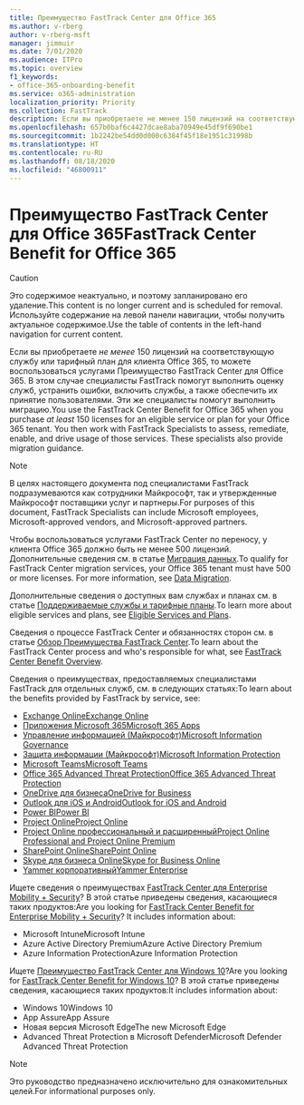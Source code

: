 ```yaml
---
title: Преимущество FastTrack Center для Office 365
ms.author: v-rberg
author: v-rberg-msft
manager: jimmuir
ms.date: 7/01/2020
ms.audience: ITPro
ms.topic: overview
f1_keywords:
- office-365-onboarding-benefit
ms.service: o365-administration
localization_priority: Priority
ms.collection: FastTrack
description: Если вы приобретаете не менее 150 лицензий на соответствующую службу или тарифный план для клиента Office 365, то можете воспользоваться услугами Преимущество FastTrack Center для Office 365. В этом случае специалисты FastTrack помогут выполнить оценку служб, устранить ошибки, включить службы, а также обеспечить их принятие пользователями. Эти же специалисты помогут выполнить миграцию.
ms.openlocfilehash: 657b0baf6c4427dcae8aba70949e45df9f690be1
ms.sourcegitcommit: 1b2242be54dd0d000c6384f45f18e1951c31998b
ms.translationtype: HT
ms.contentlocale: ru-RU
ms.lasthandoff: 08/18/2020
ms.locfileid: "46800911"
---
```

# <a name="fasttrack-center-benefit-for-office-365"></a><span data-ttu-id="a05d1-105">Преимущество FastTrack Center для Office 365</span><span class="sxs-lookup"><span data-stu-id="a05d1-105">FastTrack Center Benefit for Office 365</span></span>

> [!CAUTION]
> <span data-ttu-id="a05d1-106">Это содержимое неактуально, и поэтому запланировано его удаление.</span><span class="sxs-lookup"><span data-stu-id="a05d1-106">This content is no longer current and is scheduled for removal.</span></span> <span data-ttu-id="a05d1-107">Используйте содержание на левой панели навигации, чтобы получить актуальное содержимое.</span><span class="sxs-lookup"><span data-stu-id="a05d1-107">Use the table of contents in the left-hand navigation for current content.</span></span>

<span data-ttu-id="a05d1-p103">Если вы приобретаете *не менее* 150 лицензий на соответствующую службу или тарифный план для клиента Office 365, то можете воспользоваться услугами Преимущество FastTrack Center для Office 365. В этом случае специалисты FastTrack помогут выполнить оценку служб, устранить ошибки, включить службы, а также обеспечить их принятие пользователями. Эти же специалисты помогут выполнить миграцию.</span><span class="sxs-lookup"><span data-stu-id="a05d1-p103">You use the FastTrack Center Benefit for Office 365 when you purchase  *at least*  150 licenses for an eligible service or plan for your Office 365 tenant. You then work with FastTrack Specialists to assess, remediate, enable, and drive usage of those services. These specialists also provide migration guidance.</span></span> 
  
> [!NOTE]
> <span data-ttu-id="a05d1-111">В целях настоящего документа под специалистами FastTrack подразумеваются как сотрудники Майкрософт, так и утвержденные Майкрософт поставщики услуг и партнеры.</span><span class="sxs-lookup"><span data-stu-id="a05d1-111">For purposes of this document, FastTrack Specialists can include Microsoft employees, Microsoft-approved vendors, and Microsoft-approved partners.</span></span> 
  
<span data-ttu-id="a05d1-p104">Чтобы воспользоваться услугами FastTrack Center по переносу, у клиента Office 365 должно быть не менее 500 лицензий. Дополнительные сведения см. в статье [Миграция данных](O365-data-migration.md).</span><span class="sxs-lookup"><span data-stu-id="a05d1-p104">To qualify for FastTrack Center migration services, your Office 365 tenant must have 500 or more licenses. For more information, see [Data Migration](O365-data-migration.md).</span></span>
  
<span data-ttu-id="a05d1-114">Дополнительные сведения о доступных вам службах и планах см. в статье [Поддерживаемые службы и тарифные планы](M365-eligible-services-and-plans.md).</span><span class="sxs-lookup"><span data-stu-id="a05d1-114">To learn more about eligible services and plans, see [Eligible Services and Plans](M365-eligible-services-and-plans.md).</span></span>
  
<span data-ttu-id="a05d1-115">Сведения о процессе FastTrack Center и обязанностях сторон см. в статье [Обзор Преимущества FastTrack Center](O365-fasttrack-benefit-overview.md).</span><span class="sxs-lookup"><span data-stu-id="a05d1-115">To learn about the FastTrack Center process and who's responsible for what, see [FastTrack Center Benefit Overview](O365-fasttrack-benefit-overview.md).</span></span>

<span data-ttu-id="a05d1-116">Сведения о преимуществах, предоставляемых специалистами FastTrack для отдельных служб, см. в следующих статьях:</span><span class="sxs-lookup"><span data-stu-id="a05d1-116">To learn about the benefits provided by FastTrack by service, see:</span></span>

- [<span data-ttu-id="a05d1-117">Exchange Online</span><span class="sxs-lookup"><span data-stu-id="a05d1-117">Exchange Online</span></span>](O365-fasttrack-responsibilities.md#exchange-online)
- [<span data-ttu-id="a05d1-118">Приложения Microsoft 365</span><span class="sxs-lookup"><span data-stu-id="a05d1-118">Microsoft 365 Apps</span></span>](O365-fasttrack-responsibilities.md#microsoft-365-apps)
- [<span data-ttu-id="a05d1-119">Управление информацией (Майкрософт)</span><span class="sxs-lookup"><span data-stu-id="a05d1-119">Microsoft Information Governance</span></span>](O365-fasttrack-responsibilities.md#microsoft-information-governance)
- [<span data-ttu-id="a05d1-120">Защита информации (Майкрософт)</span><span class="sxs-lookup"><span data-stu-id="a05d1-120">Microsoft Information Protection</span></span>](O365-fasttrack-responsibilities.md#microsoft-information-protection)
- [<span data-ttu-id="a05d1-121">Microsoft Teams</span><span class="sxs-lookup"><span data-stu-id="a05d1-121">Microsoft Teams</span></span>](O365-fasttrack-responsibilities.md#microsoft-teams)
- [<span data-ttu-id="a05d1-122">Office 365 Advanced Threat Protection</span><span class="sxs-lookup"><span data-stu-id="a05d1-122">Office 365 Advanced Threat Protection</span></span>](O365-fasttrack-responsibilities.md#office-365-advanced-threat-protection)
- [<span data-ttu-id="a05d1-123">OneDrive для бизнеса</span><span class="sxs-lookup"><span data-stu-id="a05d1-123">OneDrive for Business</span></span>](O365-fasttrack-responsibilities.md#onedrive-for-business)
- [<span data-ttu-id="a05d1-124">Outlook для iOS и Android</span><span class="sxs-lookup"><span data-stu-id="a05d1-124">Outlook for iOS and Android</span></span>](O365-fasttrack-responsibilities.md#outlook-for-ios-and-android)
- [<span data-ttu-id="a05d1-125">Power BI</span><span class="sxs-lookup"><span data-stu-id="a05d1-125">Power BI</span></span>](O365-fasttrack-responsibilities.md#power-bi)
- [<span data-ttu-id="a05d1-126">Project Online</span><span class="sxs-lookup"><span data-stu-id="a05d1-126">Project Online</span></span>](O365-fasttrack-responsibilities.md#project-online)
- [<span data-ttu-id="a05d1-127">Project Online профессиональный и расширенный</span><span class="sxs-lookup"><span data-stu-id="a05d1-127">Project Online Professional and Project Online Premium</span></span>](O365-fasttrack-responsibilities.md#project-online-professional-and-project-online-premium)
- [<span data-ttu-id="a05d1-128">SharePoint Online</span><span class="sxs-lookup"><span data-stu-id="a05d1-128">SharePoint Online</span></span>](O365-fasttrack-responsibilities.md#sharepoint-online)
- [<span data-ttu-id="a05d1-129">Skype для бизнеса Online</span><span class="sxs-lookup"><span data-stu-id="a05d1-129">Skype for Business Online</span></span>](O365-fasttrack-responsibilities.md#skype-for-business-online)
- [<span data-ttu-id="a05d1-130">Yammer корпоративный</span><span class="sxs-lookup"><span data-stu-id="a05d1-130">Yammer Enterprise</span></span>](O365-fasttrack-responsibilities.md#yammer-enterprise)
  
<span data-ttu-id="a05d1-p105">Ищете сведения о преимуществах [FastTrack Center для Enterprise Mobility + Security](EMS-fasttrack-benefit-for-EMS.md)? В этой статье приведены сведения, касающиеся таких продуктов:</span><span class="sxs-lookup"><span data-stu-id="a05d1-p105">Are you looking for [FastTrack Center Benefit for Enterprise Mobility + Security](EMS-fasttrack-benefit-for-EMS.md)? It includes information about:</span></span>
  
- <span data-ttu-id="a05d1-133">Microsoft Intune</span><span class="sxs-lookup"><span data-stu-id="a05d1-133">Microsoft Intune</span></span>
- <span data-ttu-id="a05d1-134">Azure Active Directory Premium</span><span class="sxs-lookup"><span data-stu-id="a05d1-134">Azure Active Directory Premium</span></span> 
- <span data-ttu-id="a05d1-135">Azure Information Protection</span><span class="sxs-lookup"><span data-stu-id="a05d1-135">Azure Information Protection</span></span>

<span data-ttu-id="a05d1-136">Ищете [Преимущество FastTrack Center для Windows 10](Win-10-fasttrack-benefit-for-Windows-10.md)?</span><span class="sxs-lookup"><span data-stu-id="a05d1-136">Are you looking for [FastTrack Center Benefit for Windows 10](Win-10-fasttrack-benefit-for-Windows-10.md)?</span></span> <span data-ttu-id="a05d1-137">В этой статье приведены сведения, касающиеся таких продуктов:</span><span class="sxs-lookup"><span data-stu-id="a05d1-137">It includes information about:</span></span>

- <span data-ttu-id="a05d1-138">Windows 10</span><span class="sxs-lookup"><span data-stu-id="a05d1-138">Windows 10</span></span>
- <span data-ttu-id="a05d1-139">App Assure</span><span class="sxs-lookup"><span data-stu-id="a05d1-139">App Assure</span></span>
- <span data-ttu-id="a05d1-140">Новая версия Microsoft Edge</span><span class="sxs-lookup"><span data-stu-id="a05d1-140">The new Microsoft Edge</span></span>
- <span data-ttu-id="a05d1-141">Advanced Threat Protection в Microsoft Defender</span><span class="sxs-lookup"><span data-stu-id="a05d1-141">Microsoft Defender Advanced Threat Protection</span></span>
    
> [!NOTE]
> <span data-ttu-id="a05d1-142">Это руководство предназначено исключительно для ознакомительных целей.</span><span class="sxs-lookup"><span data-stu-id="a05d1-142">For informational purposes only.</span></span> 

